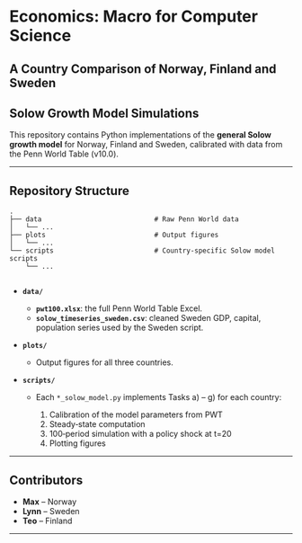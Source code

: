 # Economics: Macro for Computer Science  
## A Country Comparison of Norway, Finland and Sweden

## Solow Growth Model Simulations

This repository contains Python implementations of the **general Solow growth model** for Norway, Finland and Sweden, calibrated with data from the Penn World Table (v10.0).

---

## Repository Structure

```
.
├── data                            # Raw Penn World data
│   └── ...
├── plots                           # Output figures
│   └── ...
└── scripts                         # Country‐specific Solow model scripts
    └── ...
 
```

* **`data/`**

  * **`pwt100.xlsx`**: the full Penn World Table Excel.
  * **`solow_timeseries_sweden.csv`**: cleaned Sweden GDP, capital, population series used by the Sweden script.

* **`plots/`**

  * Output figures for all three countries.

* **`scripts/`**

  * Each `*_solow_model.py` implements Tasks a) – g) for each country:

    1. Calibration of the model parameters from PWT
    2. Steady‐state computation
    3. 100‐period simulation with a policy shock at t=20
    4. Plotting figures

---

## Contributors

* **Max** – Norway 
* **Lynn** – Sweden 
* **Teo** – Finland

---
